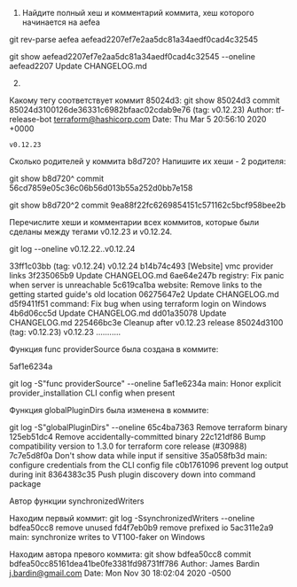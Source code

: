 1. Найдите полный хеш и комментарий коммита, хеш которого начинается на aefea

git rev-parse aefea
aefead2207ef7e2aa5dc81a34aedf0cad4c32545

git show aefead2207ef7e2aa5dc81a34aedf0cad4c32545 --oneline 
aefead2207 Update CHANGELOG.md


2.

Какому тегу соответствует коммит 85024d3:
git show 85024d3
commit 85024d3100126de36331c6982bfaac02cdab9e76 (tag: v0.12.23)
Author: tf-release-bot <terraform@hashicorp.com>
Date:   Thu Mar 5 20:56:10 2020 +0000

    v0.12.23




Сколько родителей у коммита b8d720? Напишите их хеши -  2 родителя:

git show b8d720^
commit 56cd7859e05c36c06b56d013b55a252d0bb7e158

git show b8d720^2
commit 9ea88f22fc6269854151c571162c5bcf958bee2b




Перечислите хеши и комментарии всех коммитов, которые были сделаны между тегами v0.12.23 и v0.12.24.

git log --oneline  v0.12.22..v0.12.24

33ff1c03bb (tag: v0.12.24) v0.12.24
b14b74c493 [Website] vmc provider links
3f235065b9 Update CHANGELOG.md
6ae64e247b registry: Fix panic when server is unreachable
5c619ca1ba website: Remove links to the getting started guide's old location
06275647e2 Update CHANGELOG.md
d5f9411f51 command: Fix bug when using terraform login on Windows
4b6d06cc5d Update CHANGELOG.md
dd01a35078 Update CHANGELOG.md
225466bc3e Cleanup after v0.12.23 release
85024d3100 (tag: v0.12.23) v0.12.23
...........



Функция func providerSource была создана в коммите:

5af1e6234a

git log -S"func providerSource" --oneline 
5af1e6234a main: Honor explicit provider_installation CLI config when present



Функция globalPluginDirs была изменена в коммите:

git log -S"globalPluginDirs" --oneline 
65c4ba7363 Remove terraform binary
125eb51dc4 Remove accidentally-committed binary
22c121df86 Bump compatibility version to 1.3.0 for terraform core release (#30988)
7c7e5d8f0a Don't show data while input if sensitive
35a058fb3d main: configure credentials from the CLI config file
c0b1761096 prevent log output during init
8364383c35 Push plugin discovery down into command package



Автор функции synchronizedWriters

Находим первый коммит:
git log -SsynchronizedWriters --oneline 
bdfea50cc8 remove unused
fd4f7eb0b9 remove prefixed io
5ac311e2a9 main: synchronize writes to VT100-faker on Windows

Находим автора превого коммита:
git show bdfea50cc8
commit bdfea50cc85161dea41be0fe3381fd98731ff786
Author: James Bardin <j.bardin@gmail.com>
Date:   Mon Nov 30 18:02:04 2020 -0500